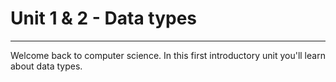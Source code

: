 Unit 1 & 2 - Data types
============
--------------


Welcome back to computer science. In this first introductory unit you'll learn about data types.